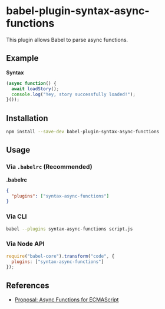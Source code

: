 # babel-plugin-syntax-async-functions

This plugin allows Babel to parse async functions.

## Example

**Syntax**

```javascript
(async function() {
  await loadStory();
  console.log("Yey, story successfully loaded!");
}());
```

## Installation

```sh
npm install --save-dev babel-plugin-syntax-async-functions
```

## Usage

### Via `.babelrc` (Recommended)

**.babelrc**

```json
{
  "plugins": ["syntax-async-functions"]
}
```

### Via CLI

```sh
babel --plugins syntax-async-functions script.js
```

### Via Node API

```javascript
require("babel-core").transform("code", {
  plugins: ["syntax-async-functions"]
});
```

## References

* [Proposal: Async Functions for ECMAScript](https://github.com/tc39/ecmascript-asyncawait)
